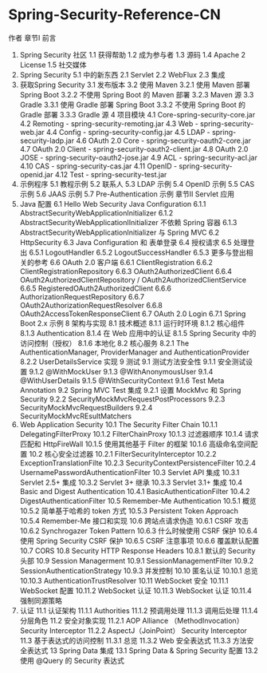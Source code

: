 # Spring-Security-Reference-CN

作者
章节Ⅰ 前言
  1. Spring Security 社区
    1.1 获得帮助
    1.2 成为参与者
    1.3 源码
    1.4 Apache 2 License
    1.5 社交媒体
  2. Spring Security 5.1 中的新东西
    2.1 Servlet 
    2.2 WebFlux
    2.3 集成
  3. 获取Spring Security
    3.1 发布版本
    3.2 使用 Maven
      3.2.1 使用 Maven 部署 Spring Boot
      3.2.2 不使用 Spring Boot 的 Maven 部署
      3.2.3 Maven 源
    3.3 Gradle
      3.3.1 使用 Gradle 部署 Spring Boot
      3.3.2 不使用 Spring Boot 的 Gradle 部署
      3.3.3 Gradle 源
  4 项目模块
    4.1 Core-spring-security-core.jar
    4.2  Remoting - spring-security-remoting.jar
    4.3 Web - spring-security-web.jar
    4.4 Config - spring-security-config.jar
    4.5 LDAP - spring-security-ladp.jar
    4.6 OAuth 2.0 Core - spring-security-oauth2-core.jar
    4.7 OAuth 2.0 Client - spring-security-oauth2-client.jar
    4.8 OAuth 2.0 JOSE - spring-security-oauth2-jose.jar
    4.9 ACL - spring-security-acl.jar
    4.10 CAS - spring-security-cas.jar
    4.11 OpenID - spring-security-openid.jar
    4.12 Test - spring-security-test.jar
  5. 示例程序
    5.1 教程示例
    5.2 联系人
    5.3 LDAP 示例
    5.4 OpenID 示例
    5.5 CAS 示例
    5.6 JAAS 示例
    5.7 Pre-Authentication 示例
章节Ⅱ Servlet 应用
  6. Java 配置
    6.1 Hello Web Security Java Configuration
      6.1.1 AbstractSecurityWebApplicationInitializer
      6.1.2 AbstractSecurityWebApplicationIInitializer 不依赖 Spring 容器
      6.1.3 AbstractSecurityWebApplicationInitializer 与 Spring MVC
    6.2 HttpSecurity
    6.3 Java Configuration 和 表单登录
    6.4 授权请求
    6.5 处理登出
      6.5.1 LogoutHandler
      6.5.2 LogoutSuccessHandler
      6.5.3 更多与登出相关的参考
    6.6 OAuth 2.0 客户端
      6.6.1 ClientRegistration
      6.6.2 ClientRegistrationRepository
      6.6.3 OAuth2AuthorizedClient
      6.6.4 OAuth2AuthorizedClientRepository / OAuth2AuthorizedClientService
      6.6.5 RegisteredOAuth2AuthorizedClient
      6.6.6 AuthorizationRequestRepository
      6.6.7 OAuth2AuthorizationRequestResolver
      6.6.8 OAuth2AccessTokenResponseClient
    6.7 OAuth 2.0 Login
      6.7.1 Spring Boot 2.x 示例
  8 架构与实现
    8.1 技术概述
      8.1.1 运行时环境
      8.1.2 核心组件
      8.1.3 Authentication
      8.1.4 在 Web 应用中的认证
      8.1.5 Spring Security 中的访问控制（授权）
      8.1.6 本地化
    8.2 核心服务
      8.2.1 The AuthenticationManager, ProviderManager and AuthenticationProvider
      8.2.2 UserDetailsService 实现
  9 测试
    9.1 测试方法安全性 
      9.1.1 安全测试设置
      9.1.2 @WithMockUser
      9.1.3 @WithAnonymousUser
      9.1.4 @WithUserDetails
      9.1.5 @WithSecurityContext
      9.1.6 Test Meta Annotation
    9.2 Spring MVC Test 集成
      9.2.1 设置 MockMvc 和 Spring Security
      9.2.2 SecurityMockMvcRequestPostProcessors
      9.2.3 SecurityMockMvcRequestBuilders
      9.2.4 SecurityMockMvcREsultMatchers 
  10. Web Application Security
    10.1 The Security Filter Chain
      10.1.1 DelegatingFilterProxy
      10.1.2 FilterChainProxy
      10.1.3 过滤器顺序
      10.1.4 请求匹配和 HttpFireWall
      10.1.5 使用其他基于 Filter 的框架
      10.1.6 高级命名空间配置
    10.2 核心安全过滤器
      10.2.1 FilterSecurityInterceptor
      10.2.2 ExceptionTranslationFilte
      10.2.3 SecurityContextPersistenceFilter
      10.2.4 UsernamePasswordAuthenticationFilter 
    10.3 Servlet API 集成
      10.3.1 Servlet 2.5+ 集成
      10.3.2 Servlet 3+ 继承
      10.3.3 Servlet 3.1+ 集成
    10.4 Basic and Digest Authentication
      10.4.1 BasicAuthenticationFilter
      10.4.2 DigestAuthenticationFilter
    10.5 Remember-Me Authentication
      10.5.1 概览
      10.5.2 简单基于哈希的 token 方式
      10.5.3 Persistent Token Approach
      10.5.4 Remember-Me 接口和实现
    10.6 跨站点请求伪造
      10.6.1 CSRF 攻击
      10.6.2 Synchrogazer Token Pattern
      10.6.3 什么时候使用 CSRF 保护
      10.6.4 使用 Spring Security CSRF 保护
      10.6.5 CSRF 注意事项
      10.6.6 覆盖默认配置
    10.7 CORS
    10.8 Security HTTP Response Headers
      10.8.1 默认的 Security 头部
    10.9 Session Managerment
      10.9.1 SessionManagementFilter
      10.9.2 SessionAuthenticationStrategy
      10.9.3 并发控制
    10.10 匿名认证
      10.10.1 总览
      10.10.3 AuthenticationTrustResolver
    10.11 WebSocket 安全
      10.11.1 WebSocket 配置
      10.11.2 WebSocket 认证
      10.11.3 WebSocket 认证
      10.11.4 强制同源策略
  11. 认证
    11.1 认证架构
      11.1.1 Authorities
      11.1.2 预调用处理
      11.1.3 调用后处理
      11.1.4 分层角色
    11.2 安全对象实现
      11.2.1 AOP Alliance （MethodInvocation） Security Interceptor
      11.2.2 AspectJ（JoinPoint） Security Interceptor
    11.3 基于表达式的访问控制
      11.3.1 总览
      11.3.2 Web 安全表达式
      11.3.3 方法安全表达式
  13 Spring Data 集成
    13.1 Spring Data & Spring Security 配置
    13.2 使用 @Query 的 Security 表达式
